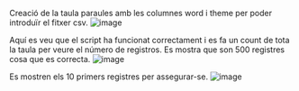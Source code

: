 Creació de la taula paraules amb les columnes word i theme per poder introduïr el fitxer csv.
![image](https://github.com/user-attachments/assets/c259dded-47c3-458e-b9c0-0fbbbeedd019)

Aquí es veu que el script ha funcionat correctament i es fa un count de tota la taula per veure el número de registros. Es mostra que son 500 registres cosa que es correcta.
![image](https://github.com/user-attachments/assets/7c33351e-f66c-4fc8-adc6-a98464d7b513)

Es mostren els 10 primers registres per assegurar-se.
![image](https://github.com/user-attachments/assets/8f9b0ad6-98e6-44a9-903e-1c415a679dda)


